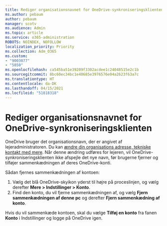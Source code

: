 ```yaml
---
title: Rediger organisationsnavnet for OneDrive-synkroniseringsklienten
ms.author: pebaum
author: pebaum
manager: scotv
ms.audience: Admin
ms.topic: article
ms.service: o365-administration
ROBOTS: NOINDEX, NOFOLLOW
localization_priority: Priority
ms.collection: Adm_O365
ms.custom:
- "9003077"
- "5850"
ms.openlocfilehash: ca545ba51e39209f3302acdee1c24048515e2c1b
ms.sourcegitcommit: 8bc60ec34bc1e40685e3976576e04a2623f63a7c
ms.translationtype: HT
ms.contentlocale: da-DK
ms.lasthandoff: 04/15/2021
ms.locfileid: "51818318"
---
```

# <a name="change-the-organization-name-for-the-onedrive-sync-client"></a>Rediger organisationsnavnet for OneDrive-synkroniseringsklienten

OneDrive bruger det organisationsnavn, der er angivet af lejeradministratoren.  Du kan [ændre din organisations adresse, tekniske kontakt med mere](https://docs.microsoft.com/microsoft-365/admin/manage/change-address-contact-and-more). Når denne ændring udføres for lejeren, vil OneDrive-synkroniseringsklienten ikke afspejle det nye navn, før brugerne fjerner og tilføjer sammenkædningen af deres OneDrive-konti.

Sådan fjernes sammenkædningen af kontoen:

1. Vælg det blå OneDrive-skyikon yderst til højre på proceslinjen, og vælg derefter **Mere > Indstillinger > Konto**.
2. Find den konto, du vil fjerne sammenkædningen af, og vælg **Fjern sammenkædningen af denne pc** og derefter **Fjern sammenkædning af konto**.

Hvis du vil sammenkæde kontoen, skal du vælge **Tilføj en konto** fra fanen **Konto** i Indstillinger og logge på OneDrive igen.